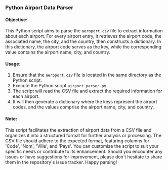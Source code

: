 ### Python Airport Data Parser

#### Objective:
This Python script aims to parse the `aeroport.csv` file to extract information about each airport. For every airport entry, it retrieves the airport code, the associated name, the city, and the country, then constructs a dictionary. In this dictionary, the airport code serves as the key, while the corresponding value contains the airport name, city, and country.

#### Usage:
1. Ensure that the `aeroport.csv` file is located in the same directory as the Python script.
2. Execute the Python script `airport_parser.py`.
3. The script will read the CSV file and extract the required information for each airport.
4. It will then generate a dictionary where the keys represent the airport codes, and the values comprise the airport name, city, and country.

#### Note:
This script facilitates the extraction of airport data from a CSV file and organizes it into a structured format for further analysis or processing. The CSV file should adhere to the expected format, featuring columns for 'Code', 'Nom', 'Ville', and 'Pays'. You can customize the script to suit your specific needs or contribute to its enhancement. Should you encounter any issues or have suggestions for improvement, please don't hesitate to share them in the repository's issue tracker. Happy parsing!
